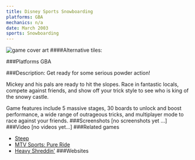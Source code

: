 ```yaml
---
title: Disney Sports Snowboarding
platforms: GBA
mechanics: n/a
date: March 2003
sports: Snowboarding
---
```

![game cover art](//images.igdb.com/igdb/image/upload/t_cover_big/jl0he4zjkzyn07alenc7.jpg "Logo Title Text 1")
####Alternative tiles:

###Platforms
GBA

###Description:
Get ready for some serious powder action! 
 
Mickey and his pals are ready to hit the slopes. Race in fantastic locals, compete against friends, and show off your trick style to see who is king of the snowy castle. 
 
Game features include 5 massive stages, 30 boards to unlock and boost performance, a wide range of outrageous tricks, and multiplayer mode to race against your friends.
###Screenshots
[no screenshots yet ...]
###Video
[no videos yet...]
###Related games
* [Steep](/games/steep-19554/)
* [MTV Sports: Pure Ride](/games/mtv-sports-pure-ride-49960/)
* [Heavy Shreddin'](/games/heavy-shreddin-48157/)
###Websites

